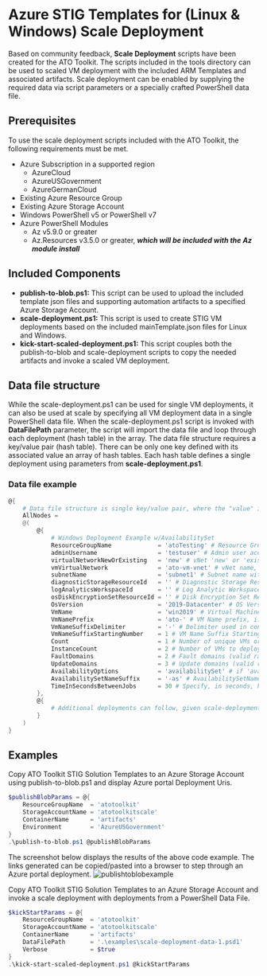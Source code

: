 # Azure STIG Templates for (Linux & Windows) Scale Deployment

Based on community feedback, **Scale Deployment** scripts have been created for the ATO Toolkit. The scripts included in the tools directory can be used to scaled VM deployment with the included ARM Templates and associated artifacts. Scale deployment can be enabled by supplying the required data via script parameters or a specially crafted PowerShell data file.

## Prerequisites

To use the scale deployment scripts included with the ATO Toolkit, the following requirements must be met.

* Azure Subscription in a supported region
  * AzureCloud
  * AzureUSGovernment
  * AzureGermanCloud
* Existing Azure Resource Group
* Existing Azure Storage Account
* Windows PowerShell v5 or PowerShell v7
* Azure PowerShell Modules
  * Az v5.9.0 or greater
  * Az.Resources v3.5.0 or greater, ***which will be included with the Az module install***

## Included Components

* **publish-to-blob.ps1:** This script can be used to upload the included template json files and supporting automation artifacts to a specified Azure Storage Account.
* **scale-deployment.ps1:** This script is used to create STIG VM deployments based on the included mainTemplate.json files for Linux and Windows.
* **kick-start-scaled-deployment.ps1:** This script couples both the publish-to-blob and scale-deployment scripts to copy the needed artifacts and invoke a scaled VM deployment.

## Data file structure

While the scale-deployment.ps1 can be used for single VM deployments, it can also be used at scale by specifying all VM deployment data in a single PowerShell data file. When the scale-deployment.ps1 script is invoked with **DataFilePath** parameter, the script will import the data file and loop through each deployment (hash table) in the array. The data file structure requires a key/value pair (hash table). There can be only one key defined with its associated value an array of hash tables. Each hash table defines a single deployment using parameters from **scale-deployment.ps1**.

### Data file example

```PowerShell
@{
    # Data file structure is single key/value pair, where the "value" is an array of hash tables describing each VM deployment.
    AllNodes =
    @(
        @{
            # Windows Deployment Example w/AvailabilitySet
            ResourceGroupName             = 'atoTesting' # Resource Group name
            adminUsername                 = 'testuser' # Admin user account name for VM
            virtualNetworkNewOrExisting   = 'new' # vNet 'new' or 'existing'
            vmVirtualNetwork              = 'ato-vm-vnet' # vNet name, creates new if not does exist
            subnetName                    = 'subnet1' # Subnet name within specified vNet
            diagnosticStorageResourceId   = '' # Diagnostic Storage Resource Id (Get-AzStorageAccount -ResourceGroupName <ResourceGroupName> -Name <diagStorageAcctName>).Id
            logAnalyticsWorkspaceId       = '' # Log Analytic Workspace Id (Get-AzOperationalInsightsWorkspace -ResourceGroupName <ResourceGroupName> -Name <WorkspaceName>).ResourceId
            osDiskEncryptionSetResourceId = '' # Disk Encryption Set Resource Id (Get-AzDiskEncryptionSet -ResourceGroupName <ResourceGroupName> -Name <DiskEncryptionSetName>).Id
            OsVersion                     = '2019-Datacenter' # OS Version, i.e.: '2019-Datacenter', '2016-Datacenter', '19h2-ent'
            VmName                        = 'win2019' # Virtual Machine Name, this will be the base name used in conjunction with VmNamePrefix, VmNameSuffixDelimiter and VmNameSuffixStartingNumber
            VmNamePrefix                  = 'ato-' # VM Name prefix, i.e.: 'ato-'
            VmNameSuffixDelimiter         = '-' # Delimiter used in conjunction with VmName and Suffix Starting Number, i.e.: '-'
            VmNameSuffixStartingNumber    = 1 # VM Name Suffix Starting number, used to create unique VM Name, i.e.: 1
            Count                         = 1 # Number of unique VMs or VM Availability Sets to deploy, i.e.: 2
            InstanceCount                 = 2 # Number of VMs to deploy per Availability Set (valid range 1-5), i.e.: 2
            FaultDomains                  = 2 # Fault domains (valid range 1-3), i.e.: 2
            UpdateDomains                 = 3 # Update domains (valid range 1-5), i.e.: 3
            AvailabilityOptions           = 'availabilitySet' # if 'availabilitySet' is specified, AvailabilitySet is created. 'default' no AvailabilitySet is created
            AvailabilitySetNameSuffix     = '-as' # AvailabilitySetName Suffix to be used with scaled deployment, i.e.: '-as'
            TimeInSecondsBetweenJobs      = 30 # Specify, in seconds, how long to wait before executing the next deployment. This is useful when creating a new vNet with the first deployment, min/default value is 10
        },
        @{
            # Additional deployments can follow, given scale-deployment.ps1 parameters within this hash table and following hash tables.
        }
    )
}
```

## Examples

Copy ATO Toolkit STIG Solution Templates to an Azure Storage Account using publish-to-blob.ps1 and display Azure portal Deployment Uris.

```PowerShell
$publishBlobParams = @{
    ResourceGroupName  = 'atotoolkit'
    StorageAccountName = 'atotoolkitscale'
    ContainerName      = 'artifacts'
    Environment        = 'AzureUSGovernment'
}
.\publish-to-blob.ps1 @publishBlobParams
```

The screenshot below displays the results of the above code example. The links generated can be copied/pasted into a browser to step through an Azure portal deployment. ![publishtoblobexample](https://raw.githubusercontent.com/wiki/azure/ato-toolkit/images/publishtoblobsmall.png)

Copy ATO Toolkit STIG Solution Templates to an Azure Storage Account and invoke a scale deployment with deployments from a PowerShell Data File.

```PowerShell
$kickStartParams = @{
    ResourceGroupName  = 'atotoolkit'
    StorageAccountName = 'atotoolkitscale'
    ContainerName      = 'artifacts'
    DataFilePath       = '.\examples\scale-deployment-data-1.psd1'
    Verbose            = $true
}
.\kick-start-scaled-deployment.ps1 @kickStartParams
```
